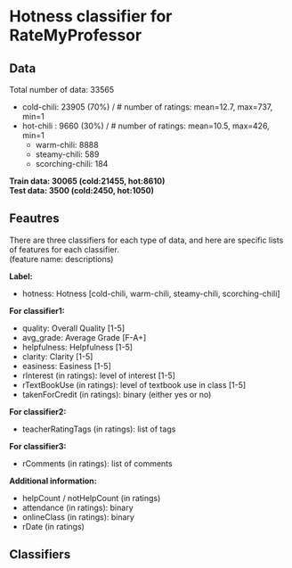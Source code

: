 # Hotness classifier for RateMyProfessor

## Data
Total number of data: 33565
 * cold-chili: 23905 (70%) / # number of ratings: mean=12.7, max=737, min=1
 * hot-chili : 9660 (30%) / # number of ratings: mean=10.5, max=426, min=1  
 	+ warm-chili: 8888  
 	+ steamy-chili: 589  
 	+ scorching-chili: 184

**Train data: 30065 (cold:21455, hot:8610)**  
**Test data: 3500 (cold:2450, hot:1050)**

## Feautres
There are three classifiers for each type of data, and here are specific lists of features for each classifier. <br> (feature name: descriptions)

**Label:**
  * hotness: Hotness [cold-chili, warm-chili, steamy-chili, scorching-chili]

**For classifier1:**
  * quality: Overall Quality [1-5]
  * avg_grade: Average Grade [F-A+]
  * helpfulness: Helpfulness [1-5]
  * clarity: Clarity [1-5]
  * easiness: Easiness [1-5]
  * rInterest (in ratings): level of interest [1-5]
  * rTextBookUse (in ratings): level of textbook use in class [1-5]
  * takenForCredit (in ratings): binary (either yes or no)

**For classifier2:**
  * teacherRatingTags (in ratings): list of tags
  
**For classifier3:**
  * rComments (in ratings): list of comments

**Additional information:**
  * helpCount / notHelpCount (in ratings)
  * attendance (in ratings): binary
  * onlineClass (in ratings): binary
  * rDate (in ratings)

## Classifiers


